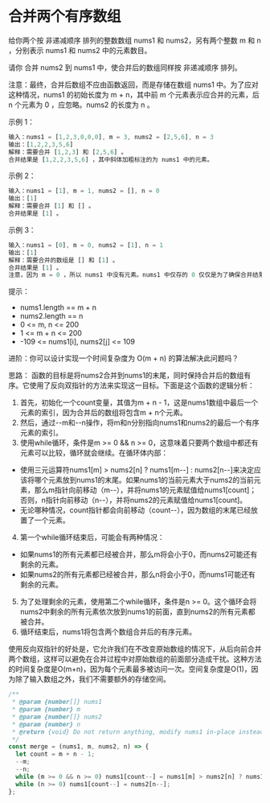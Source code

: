 # 合并两个有序数组

给你两个按 非递减顺序 排列的整数数组 nums1 和 nums2，另有两个整数 m 和 n ，分别表示 nums1 和 nums2 中的元素数目。

请你 合并 nums2 到 nums1 中，使合并后的数组同样按 非递减顺序 排列。

注意：最终，合并后数组不应由函数返回，而是存储在数组 nums1 中。为了应对这种情况，nums1 的初始长度为 m + n，其中前 m 个元素表示应合并的元素，后 n 个元素为 0 ，应忽略。nums2 的长度为 n 。

示例 1：

```js
输入：nums1 = [1,2,3,0,0,0], m = 3, nums2 = [2,5,6], n = 3
输出：[1,2,2,3,5,6]
解释：需要合并 [1,2,3] 和 [2,5,6] 。
合并结果是 [1,2,2,3,5,6] ，其中斜体加粗标注的为 nums1 中的元素。
```

示例 2：

```js
输入：nums1 = [1], m = 1, nums2 = [], n = 0
输出：[1]
解释：需要合并 [1] 和 [] 。
合并结果是 [1] 。
```

示例 3：

```js
输入：nums1 = [0], m = 0, nums2 = [1], n = 1
输出：[1]
解释：需要合并的数组是 [] 和 [1] 。
合并结果是 [1] 。
注意，因为 m = 0 ，所以 nums1 中没有元素。nums1 中仅存的 0 仅仅是为了确保合并结果可以顺利存放到 nums1 中。
```

提示：

- nums1.length == m + n
- nums2.length == n
- 0 <= m, n <= 200
- 1 <= m + n <= 200
- -109 <= nums1[i], nums2[j] <= 109

进阶：你可以设计实现一个时间复杂度为 O(m + n) 的算法解决此问题吗？

思路：
函数的目标是将nums2合并到nums1的末尾，同时保持合并后的数组有序。它使用了反向双指针的方法来实现这一目标。下面是这个函数的逻辑分析：

1. 首先，初始化一个count变量，其值为m + n - 1，这是nums1数组中最后一个元素的索引，因为合并后的数组将包含m + n个元素。
2. 然后，通过--m和--n操作，将m和n分别指向nums1和nums2的最后一个有序元素的索引。
3. 使用while循环，条件是m >= 0 && n >= 0，这意味着只要两个数组中都还有元素可以比较，循环就会继续。在循环体内部：

  - 使用三元运算符nums1[m] > nums2[n] ? nums1[m--] : nums2[n--]来决定应该将哪个元素放到nums1的末尾。如果nums1的当前元素大于nums2的当前元素，那么m指针向前移动（m--），并将nums1的元素赋值给nums1[count]；否则，n指针向前移动（n--），并将nums2的元素赋值给nums1[count]。
  - 无论哪种情况，count指针都会向前移动（count--），因为数组的末尾已经放置了一个元素。
4. 第一个while循环结束后，可能会有两种情况：
  - 如果nums1的所有元素都已经被合并，那么m将会小于0，而nums2可能还有剩余的元素。
  - 如果nums2的所有元素都已经被合并，那么n将会小于0，而nums1可能还有剩余的元素。
5. 为了处理剩余的元素，使用第二个while循环，条件是n >= 0。这个循环会将nums2中剩余的所有元素依次放到nums1的前面，直到nums2的所有元素都被合并。
6. 循环结束后，nums1将包含两个数组合并后的有序元素。

使用反向双指针的好处是，它允许我们在不改变原始数组的情况下，从后向前合并两个数组，这样可以避免在合并过程中对原始数组的前面部分造成干扰。这种方法的时间复杂度是O(m+n)，因为每个元素最多被访问一次。空间复杂度是O(1)，因为除了输入数组之外，我们不需要额外的存储空间。

```js
/**
 * @param {number[]} nums1
 * @param {number} m
 * @param {number[]} nums2
 * @param {number} n
 * @return {void} Do not return anything, modify nums1 in-place instead.
 */
const merge = (nums1, m, nums2, n) => {
  let count = m + n - 1;
  --m;
  --n;
  while (m >= 0 && n >= 0) nums1[count--] = nums1[m] > nums2[n] ? nums1[m--] : nums2[n--];
  while (n >= 0) nums1[count--] = nums2[n--];
};
```
